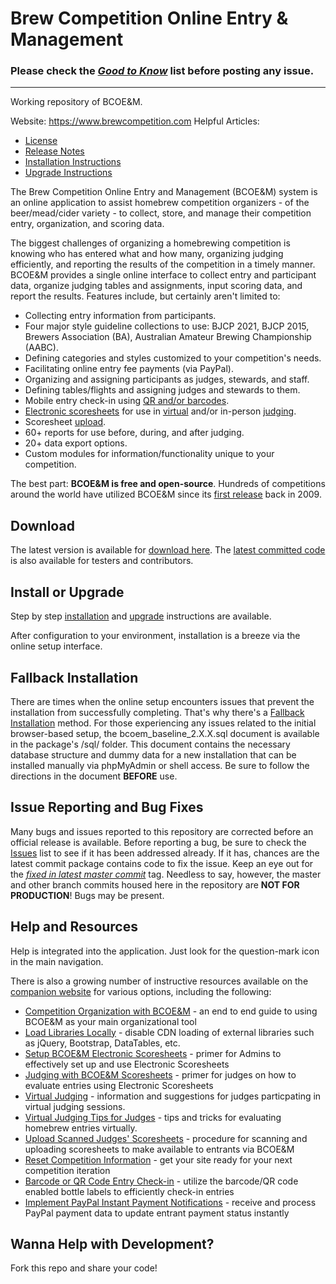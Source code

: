 # Brew Competition Online Entry & Management

### Please check the _[Good to Know](https://github.com/geoffhumphrey/brewcompetitiononlineentry/issues?q=is%3Aissue+label%3A%22good+to+know%21%22)_ list before posting any issue. ###

---

Working repository of BCOE&M.

Website: https://www.brewcompetition.com
Helpful Articles:
 - [License](https://brewcompetition.com/license)
 - [Release Notes](https://www.brewcompetition.com/release-notes)
 - [Installation Instructions](https://www.brewcompetition.com/install-instructions)
 - [Upgrade Instructions](https://www.brewcompetition.com/upgrade-instructions)

The Brew Competition Online Entry and Management (BCOE&M) system is an online application to assist homebrew competition organizers - of the beer/mead/cider variety - to collect, store, and manage their competition entry, organization, and scoring data.

The biggest challenges of organizing a homebrewing competition is knowing who has entered what and how many, organizing judging efficiently, and reporting the results of the competition in a timely manner. BCOE&M provides a single online interface to collect entry and participant data, organize judging tables and assignments, input scoring data, and report the results. Features include, but certainly aren't limited to:
- Collecting entry information from participants.
- Four major style guideline collections to use: BJCP 2021, BJCP 2015, Brewers Association (BA), Australian Amateur Brewing Championship (AABC).
- Defining categories and styles customized to your competition's needs.
- Facilitating online entry fee payments (via PayPal).
- Organizing and assigning participants as judges, stewards, and staff.
- Defining tables/flights and assigning judges and stewards to them.
- Mobile entry check-in using [QR and/or barcodes](https://brewcompetition.com/barcode-check-in).
- [Electronic scoresheets](https://brewcompetition.com/setup-electronic-scoresheets) for use in [virtual](https://brewcompetition.com/virtual-judging) and/or in-person [judging](https://brewcompetition.com/judging-with-electronic-scoresheets).
- Scoresheet [upload](https://brewcompetition.com/upload-scoresheets).
- 60+ reports for use before, during, and after judging.
- 20+ data export options.
- Custom modules for information/functionality unique to your competition.

The best part: **BCOE&M is free and open-source**. Hundreds of competitions around the world have utilized BCOE&M since its [first release](https://brewcompetition.com/change-log) back in 2009.

## Download
The latest version is available for [download here](https://github.com/geoffhumphrey/brewcompetitiononlineentry/releases). The [latest committed code](https://github.com/geoffhumphrey/brewcompetitiononlineentry/archive/master.zip) is also available for testers and contributors.

## Install or Upgrade
Step by step [installation](https://www.brewcompetition.com/install-instructions) and [upgrade](https://www.brewcompetition.com/upgrade-instructions) instructions are available.

After configuration to your environment, installation is a breeze via the online setup interface.

## Fallback Installation
There are times when the online setup encounters issues that prevent the installation from successfully completing. That's why there's a [Fallback Installation](https://brewcompetition.com/install-instructions#fallback) method. For those experiencing any issues related to the initial browser-based setup, the bcoem_baseline_2.X.X.sql document is available in the package's /sql/ folder. This document contains the necessary database structure and dummy data for a new installation that can be installed manually via phpMyAdmin or shell access. Be sure to follow the directions in the document **BEFORE** use.

## Issue Reporting and Bug Fixes
Many bugs and issues reported to this repository are corrected before an official release is available. Before reporting a bug, be sure to check the [Issues](https://github.com/geoffhumphrey/brewcompetitiononlineentry/issues) list to see if it has been addressed already. If it has, chances are the latest commit package contains code to fix the issue. Keep an eye out for the [*fixed in latest master commit*](https://github.com/geoffhumphrey/brewcompetitiononlineentry/issues?q=is%3Aissue+is%3Aopen+label%3A%22in+latest+master+commit%22) tag. Needless to say, however, the master and other branch commits housed here in the repository are **NOT FOR PRODUCTION**! Bugs may be present.

## Help and Resources
Help is integrated into the application. Just look for the question-mark icon in the main navigation.

There is also a growing number of instructive resources available on the [companion website](https://www.brewcompetition.com) for various options, including the following:
- [Competition Organization with BCOE&M](https://brewcompetition.com/comp-org) - an end to end guide to using BCOE&M as your main organizational tool
- [Load Libraries Locally](https://brewcompetition.com/local-load) - disable CDN loading of external libraries such as jQuery, Bootstrap, DataTables, etc.
- [Setup BCOE&M Electronic Scoresheets](https://brewcompetition.com/setup-electronic-scoresheets) - primer for Admins to effectively set up and use Electronic Scoresheets
- [Judging with BCOE&M Scoresheets](https://brewcompetition.com/judging-with-electronic-scoresheets) - primer for judges on how to evaluate entries using Electronic Scoresheets
- [Virtual Judging](https://brewcompetition.com/virtual-judging) - information and suggestions for judges particpating in virtual judging sessions.
- [Virtual Judging Tips for Judges](https://brewcompetition.com/virtual-judging/tips) - tips and tricks for evaluating homebrew entries virtually.
- [Upload Scanned Judges' Scoresheets](https://brewcompetition.com/upload-scoresheets) - procedure for scanning and uploading scoresheets to make available to entrants via BCOE&M
- [Reset Competition Information](https://brewcompetition.com/reset-comp) - get your site ready for your next competition iteration
- [Barcode or QR Code Entry Check-in](https://brewcompetition.com/barcode-check-in) - utilize the barcode/QR code enabled bottle labels to efficiently check-in entries
- [Implement PayPal Instant Payment Notifications](https://brewcompetition.com/paypal-ipn) - receive and process PayPal payment data to update entrant payment status instantly

## Wanna Help with Development?
Fork this repo and share your code!
